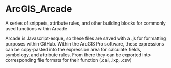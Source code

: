 # ArcGIS_Arcade
A series of snippets, attribute rules, and other building blocks for commonly used functions within Arcade

Arcade is Javascript-esque, so these files are saved with a .js for formatting purposes within GitHub. Within the ArcGIS Pro software, these expressions can be copy-pasted into the expression area for calculate fields, symbology, and attribute rules. From there they can be exported into corresponding file formats for their function (.cal, .lxp, .csv) 
